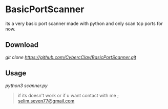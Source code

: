 # BasicPortScanner
its a very basic port scanner made with python and only scan tcp ports for now.


## Download 
_git clone https://github.com/CybercClay/BasicPortScanner.git_

## Usage 
_python3 scanner.py_

> if its doesn't work or if u want contact with me ; selim.seven77@gmail.com 
